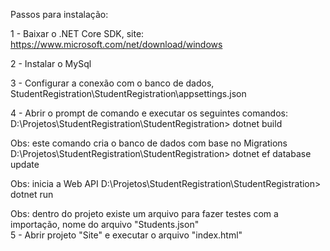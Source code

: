Passos para instalação:

1 - Baixar o .NET Core SDK, site: https://www.microsoft.com/net/download/windows

2 - Instalar o MySql

3 - Configurar a conexão com o banco de dados, StudentRegistration\StudentRegistration\appsettings.json

4 - Abrir o prompt de comando e executar os seguintes comandos:
  D:\Projetos\StudentRegistration\StudentRegistration> dotnet build
  
  Obs: este comando cria o banco de dados com base no Migrations
  D:\Projetos\StudentRegistration\StudentRegistration> dotnet ef database update
  
  Obs: inicia a Web API
  D:\Projetos\StudentRegistration\StudentRegistration> dotnet run
  
Obs: dentro do projeto existe um arquivo para fazer testes com a importação, nome do arquivo "Students.json"  
5 - Abrir projeto "Site" e executar o arquivo "index.html"
